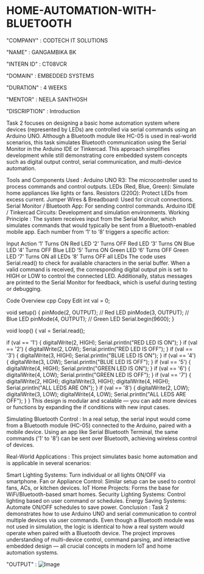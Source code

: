 # HOME-AUTOMATION-WITH-BLUETOOTH

"COMPANY" : CODTECH IT SOLUTIONS

"NAME" : GANGAMBIKA BK

"INTERN ID" : CT08VCR

"DOMAIN" : EMBEDDED SYSTEMS

"DURATION" : 4 WEEKS

"MENTOR" : NEELA SANTHOSH

"DISCRIPTION" : 
Introduction

Task 2 focuses on designing a basic home automation system where devices (represented by LEDs) are controlled via serial commands using an Arduino UNO. Although a Bluetooth module like HC-05 is used in real-world scenarios, this task simulates Bluetooth communication using the Serial Monitor in the Arduino IDE or Tinkercad. This approach simplifies development while still demonstrating core embedded system concepts such as digital output control, serial communication, and multi-device automation.

Tools and Components Used :
Arduino UNO R3: The microcontroller used to process commands and control outputs.
LEDs (Red, Blue, Green): Simulate home appliances like lights or fans.
Resistors (220Ω): Protect LEDs from excess current.
Jumper Wires & Breadboard: Used for circuit connections.
Serial Monitor / Bluetooth App: For sending control commands.
Arduino IDE / Tinkercad Circuits: Development and simulation environments.
Working Principle :
The system receives input from the Serial Monitor, which simulates commands that would typically be sent from a Bluetooth-enabled mobile app. Each number from ‘1’ to ‘8’ triggers a specific action:

Input	Action
‘1’	Turns ON Red LED
‘2’	Turns OFF Red LED
‘3’	Turns ON Blue LED
‘4’	Turns OFF Blue LED
‘5’	Turns ON Green LED
‘6’	Turns OFF Green LED
‘7’	Turns ON all LEDs
‘8’	Turns OFF all LEDs
The code uses Serial.read() to check for available characters in the serial buffer. When a valid command is received, the corresponding digital output pin is set to HIGH or LOW to control the connected LED. Additionally, status messages are printed to the Serial Monitor for feedback, which is useful during testing or debugging.

Code Overview
cpp
Copy
Edit
int val = 0;

void setup() {
  pinMode(2, OUTPUT); // Red LED
  pinMode(3, OUTPUT); // Blue LED
  pinMode(4, OUTPUT); // Green LED
  Serial.begin(9600);
}

void loop() {
  val = Serial.read();
  
  if (val == '1') { digitalWrite(2, HIGH); Serial.println("RED LED IS ON"); }
  if (val == '2') { digitalWrite(2, LOW); Serial.println("RED LED IS OFF"); }
  if (val == '3') { digitalWrite(3, HIGH); Serial.println("BLUE LED IS ON"); }
  if (val == '4') { digitalWrite(3, LOW); Serial.println("BLUE LED IS OFF"); }
  if (val == '5') { digitalWrite(4, HIGH); Serial.println("GREEN LED IS ON"); }
  if (val == '6') { digitalWrite(4, LOW); Serial.println("GREEN LED IS OFF"); }
  if (val == '7') {
    digitalWrite(2, HIGH); digitalWrite(3, HIGH); digitalWrite(4, HIGH);
    Serial.println("ALL LEDS ARE ON");
  }
  if (val == '8') {
    digitalWrite(2, LOW); digitalWrite(3, LOW); digitalWrite(4, LOW);
    Serial.println("ALL LEDS ARE OFF");
  }
}
This design is modular and scalable — you can add more devices or functions by expanding the if conditions with new input cases.

Simulating Bluetooth Control :
In a real setup, the serial input would come from a Bluetooth module (HC-05) connected to the Arduino, paired with a mobile device. Using an app like Serial Bluetooth Terminal, the same commands ('1' to '8') can be sent over Bluetooth, achieving wireless control of devices.

Real-World Applications :
This project simulates basic home automation and is applicable in several scenarios:

Smart Lighting Systems: Turn individual or all lights ON/OFF via smartphone.
Fan or Appliance Control: Similar setup can be used to control fans, ACs, or kitchen devices.
IoT Home Projects: Forms the base for WiFi/Bluetooth-based smart homes.
Security Lighting Systems: Control lighting based on user command or schedules.
Energy Saving Systems: Automate ON/OFF schedules to save power.
Conclusion :
Task 2 demonstrates how to use Arduino UNO and serial communication to control multiple devices via user commands. Even though a Bluetooth module was not used in simulation, the logic is identical to how a real system would operate when paired with a Bluetooth device. The project improves understanding of multi-device control, command parsing, and interactive embedded design — all crucial concepts in modern IoT and home automation systems.

"OUTPUT" :
![Image](https://github.com/user-attachments/assets/6d0147af-8373-4257-8d1c-e543fb258785)


